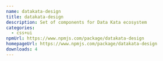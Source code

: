 ```yaml
---
name: datakata-design
title: datakata-design
description: Set of components for Data Kata ecosystem
categories:
  - css+ui
npmUrl: https://www.npmjs.com/package/datakata-design
homepageUrl: https://www.npmjs.com/package/datakata-design
downloads: 4
---
```

